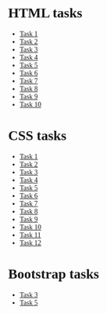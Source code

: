 <html>

<head>
</head>

<body style="font-family:calibri;">
    <h1>HTML tasks</h1>
    <ul>
        <li><a href="htmltask1.html">Task 1</a></li>
        <li><a href="htmltask2.html">Task 2</a></li>
        <li><a href="htmltask3.html">Task 3</a></li>
        <li><a href="htmltask4.html">Task 4</a></li>
        <li><a href="htmltask5.html">Task 5</a></li>
        <li><a href="htmltask6.html">Task 6</a></li>
        <li><a href="htmltask7.html">Task 7</a></li>
        <li><a href="htmltask8.html">Task 8</a></li>
        <li><a href="htmltask9.html">Task 9</a></li>
        <li><a href="htmltask10.html">Task 10</a></li>
    </ul>
    <h1>CSS tasks</h1>
    <ul>
        <li><a href="csstask1.html">Task 1</a></li>
        <li><a href="csstask2.html">Task 2</a></li>
        <li><a href="csstask3.html">Task 3</a></li>
        <li><a href="csstask4.html">Task 4</a></li>
        <li><a href="csstask5.html">Task 5</a></li>
        <li><a href="csstask6.html">Task 6</a></li>
        <li><a href="csstask7.html">Task 7</a></li>
        <li><a href="csstask8.html">Task 8</a></li>
        <li><a href="csstask9.html">Task 9</a></li>
        <li><a href="csstask10.html">Task 10</a></li>
        <li><a href="csstask11.html">Task 11</a></li>
        <li><a href="csstask12.html">Task 12</a></li>
    </ul>
    <h1>Bootstrap tasks</h1>
    <ul>
        <li><a href="bstask3.html">Task 3</a></li>
        <li><a href="bstask5.html">Task 5</a></li>
    </ul>
</body>

</html>
